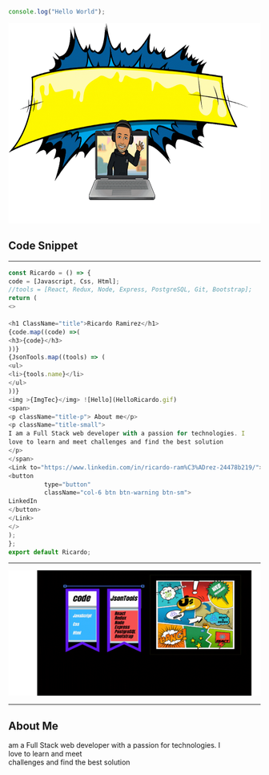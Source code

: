 ```JavaScript
console.log("Hello World");
```

<img src="./HelloRicardo.gif" width=800 height=400>
 
 
## Code Snippet
---
```JavaScript
const Ricardo = () => {
code = [Javascript, Css, Html];
//tools = [React, Redux, Node, Express, PostgreSQL, Git, Bootstrap];
return (
<>

<h1 ClassName="title">Ricardo Ramirez</h1>
{code.map((code) =>(
<h3>{code}</h3>
))}
{JsonTools.map((tools) => (
<ul>
<li>{tools.name}</li>
</ul>
))}
<img >{ImgTec}</img> ![Hello](HelloRicardo.gif)
<span>
<p className="title-p"> About me</p>
<p className="title-small">
I am a Full Stack web developer with a passion for technologies. I
love to learn and meet challenges and find the best solution
</p>
</span>
<Link to="https://www.linkedin.com/in/ricardo-ram%C3%ADrez-24478b219/">
<button
          type="button"
          className="col-6 btn btn-warning btn-sm">
LinkedIn
</button>
</Link>
</>
);
};
export default Ricardo;

```

---



<img src="./RicardoRa.gif"  align-items= center width=600 height=250>

---
## About Me
<p>

am a Full Stack web developer
 with a passion for technologies. I
<br/>
love to learn and meet
<br/>
 challenges and find the best solution
</p>
<br/>
<br/>
<br/>

```
